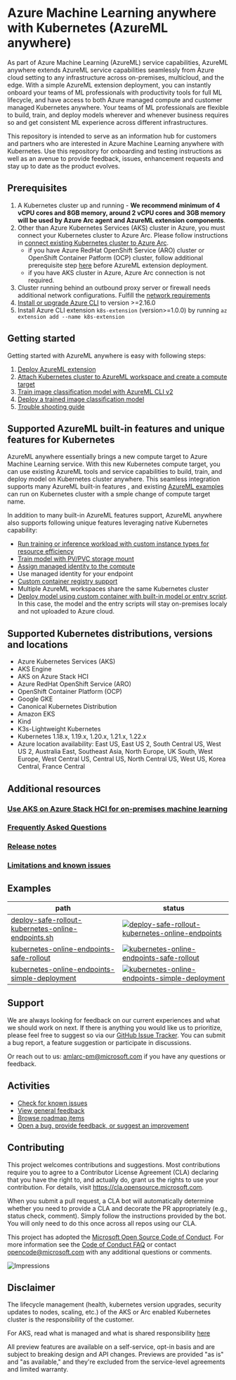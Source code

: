 # Azure Machine Learning anywhere with Kubernetes (AzureML anywhere)

As part of Azure Machine Learning (AzureML) service capabilities, AzureML anywhere extends AzureML service capabilities seamlessly from Azure cloud setting to any infrastructure across on-premises, multicloud, and the edge. With a simple AzureML extension deployment, you can instantly onboard your teams of ML professionals with productivity tools for full ML lifecycle, and have access to both Azure managed compute and customer managed Kubernetes anywhere. Your teams of ML professionals are flexible to build, train, and deploy models wherever and whenever business requires so and get consistent ML experience across different infrastructures.

This repository is intended to serve as an information hub for customers and partners who are interested in Azure Machine Learning anywhere with Kubernetes. Use this repository for onboarding and testing instructions as well as an avenue to provide feedback, issues, enhancement requests and stay up to date as the product evolves. 

## Prerequisites

1. A Kubernetes cluster up and running - **We recommend minimum of 4 vCPU cores and 8GB memory, around 2 vCPU cores and 3GB memory will be used by Azure Arc agent and AzureML extension components**.
1. Other than Azure Kubernetes Services (AKS) cluster in Azure, you must connect your Kubernetes cluster to Azure Arc. Please follow instructions in [connect existing Kubernetes cluster to Azure Arc](https://docs.microsoft.com/azure/azure-arc/kubernetes/quickstart-connect-cluster).
   * if you have Azure RedHat OpenShift Service (ARO) cluster or OpenShift Container Patform (OCP) cluster, follow additional prerequisite step [here](./docs/deploy-on-ocp.md) before AzureML extension deployment.
   * if you have AKS cluster in Azure, Azure Arc connection is not required.
1. Cluster running behind an outbound proxy server or firewall needs additional network configurations. Fulfill the [network requirements](./docs/network-requirements.md)
1. [Install or upgrade Azure CLI](https://docs.microsoft.com/cli/azure/install-azure-cli) to version >=2.16.0
1. Install Azure CLI extension ```k8s-extension``` (version>=1.0.0) by running ```az extension add --name k8s-extension```

## Getting started

Getting started with AzureML anywhere is easy with following steps:

1. [Deploy AzureML extension](./docs/deploy-extension.md)
1. [Attach Kubernetes cluster to AzureML workspace and create a compute target](./docs/attach-compute.md)
1. [Train image classification model with AzureML CLI v2](./docs/simple-train-cli.md)
1. [Deploy a trained image classification model](./docs/simple-flow.md)
1. [Trouble shooting guide](./docs/troubleshooting.md)

## Supported AzureML built-in features and unique features for Kubernetes

AzureML anywhere essentially brings a new compute target to Azure Machine Learning service. With this new Kubernetes compute target, you can use existing AzureML tools and service capabilities to build, train, and deploy model on Kubernetes cluster anywhere. This seamless integration supports many AzureML built-in features , and existing [AzureML examples](https://github.com/Azure/azureml-examples) can run on Kubernetes cluster with a smple change of compute target name.

In addition to many built-in AzureML features support, AzureML anywhere also supports following unique features leveraging native Kubernetes capability:

* [Run training or inference workload with custom instance types for resource efficiency](./docs/instance-type.md) 
* [Train model with PV/PVC storage mount](./docs/pvc.md)
* [Assign managed identity to the compute](./docs/managed-identity.md)
* Use managed identity for your endpoint
* [Custom container registry support](https://github.com/Azure/azure-arc-kubernetes-preview/blob/master/docs/custom-registry/connect-cluster.md)
* Multiple AzureML workspaces share the same Kubernetes cluster
* [Deploy model using custom container with built-in model or entry script](./docs/inference-byoc.md). In this case, the model and the entry scripts will stay on-premises localy and not uploaded to Azure cloud.

## Supported Kubernetes distributions, versions and locations

* Azure Kubernetes Services (AKS)
* AKS Engine
* AKS on Azure Stack HCI
* Azure RedHat OpenShift Service (ARO)
* OpenShift Container Platform (OCP)
* Google GKE  
* Canonical Kubernetes Distribution
* Amazon EKS 
* Kind
* K3s-Lightweight Kubernetes 
* Kubernetes 1.18.x, 1.19.x, 1.20.x, 1.21.x, 1.22.x
* Azure location availability: East US, East US 2, South Central US, West US 2, Australia East, Southeast Asia, North Europe, UK South, West Europe, West Central US, Central US, North Central US, West US, Korea Central, France Central

## Additional resources

### [Use AKS on Azure Stack HCI for on-premises machine learning](https://aka.ms/aks-hci-ml)

### [Frequently Asked Questions](./docs/faq.md)

### [Release notes](./docs/release-notes.md) 

### [Limitations and known issues](./docs/limitations-and-known-issues.md)

## Examples

path|status|
-|-
[deploy-safe-rollout-kubernetes-online-endpoints.sh](https://github.com/Azure/azureml-examples/blob/main/cli/deploy-safe-rollout-kubernetes-online-endpoints.sh)|[![deploy-safe-rollout-kubernetes-online-endpoints](https://github.com/Azure/azureml-examples/workflows/cli-scripts-deploy-safe-rollout-kubernetes-online-endpoints/badge.svg?branch=main)](https://github.com/Azure/azureml-examples/actions/workflows/cli-scripts-deploy-safe-rollout-kubernetes-online-endpoints.yml)
|[kubernetes-online-endpoints-safe-rollout](https://github.com/Azure/azureml-examples/blob/sdk-preview/sdk/endpoints/online/kubernetes/kubernetes-online-endpoints-safe-rollout.ipynb)|[![kubernetes-online-endpoints-safe-rollout](https://github.com/Azure/azureml-examples/actions/workflows/sdk-endpoints-online-kubernetes-online-endpoints-safe-rollout.yml/badge.svg?branch=main)](https://github.com/Azure/azureml-examples/actions/workflows/sdk-endpoints-online-kubernetes-online-endpoints-safe-rollout.yml)|
|[kubernetes-online-endpoints-simple-deployment](https://github.com/Azure/azureml-examples/blob/sdk-preview/sdk/endpoints/online/kubernetes/kubernetes-online-endpoints-simple-deployment.ipynb)|[![kubernetes-online-endpoints-simple-deployment](https://github.com/Azure/azureml-examples/actions/workflows/sdk-endpoints-online-kubernetes-online-endpoints-simple-deployment.yml/badge.svg?branch=main)](https://github.com/Azure/azureml-examples/actions/workflows/sdk-endpoints-online-kubernetes-online-endpoints-simple-deployment.yml)|

## Support

We are always looking for feedback on our current experiences and what we should work on next. If there is anything you would like us to prioritize, please feel free to suggest so via our [GitHub Issue Tracker](https://github.com/Azure/AML-Kubernetes/issues). You can submit a bug report, a feature suggestion or participate in discussions.

Or reach out to us: amlarc-pm@microsoft.com if you have any questions or feedback.

## Activities

* [Check for known issues](https://github.com/Azure/amlk8s-preview/labels/known-issue)
* [View general feedback](https://github.com/Azure/amlk8s-preview/labels/feedback)
* [Browse roadmap items](https://github.com/Azure/amlk8s-preview/labels/roadmap)
* [Open a bug, provide feedback, or suggest an improvement](https://github.com/Azure/amlk8s-preview/issues/new/choose)

## Contributing

This project welcomes contributions and suggestions.  Most contributions require you to agree to a
Contributor License Agreement (CLA) declaring that you have the right to, and actually do, grant us
the rights to use your contribution. For details, visit https://cla.opensource.microsoft.com.

When you submit a pull request, a CLA bot will automatically determine whether you need to provide
a CLA and decorate the PR appropriately (e.g., status check, comment). Simply follow the instructions
provided by the bot. You will only need to do this once across all repos using our CLA.

This project has adopted the [Microsoft Open Source Code of Conduct](https://opensource.microsoft.com/codeofconduct/).
For more information see the [Code of Conduct FAQ](https://opensource.microsoft.com/codeofconduct/faq/) or
contact [opencode@microsoft.com](mailto:opencode@microsoft.com) with any additional questions or comments.

![Impressions](https://PixelServer20190423114238.azurewebsites.net/api/impressions/CMK8s-Samples/README.png)

## Disclaimer

The lifecycle management (health, kubernetes version upgrades, security updates to nodes, scaling, etc.) of the AKS or Arc enabled Kubernetes cluster is the responsibility of the customer.

For AKS, read what is managed and what is shared responsibility [here](https://docs.microsoft.com/azure/aks/support-policies)

All preview features are available on a self-service, opt-in basis and are subject to breaking design and API changes. Previews are provided "as is" and "as available," and they're excluded from the service-level agreements and limited warranty.
